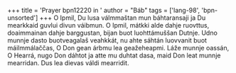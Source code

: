 +++
title = 'Prayer bpn12220 in '
author = "Báb"
tags = ['lang-98', 'bpn-unsorted']
+++
O Ipmil, Du lusa válmmaštan mun báhtaransaji ja Du mearkkaid guvlui divun váibmun. O Ipmil, mátkki alde dahje ruovttus, doaimmainan dahje barggustan, bijan buot luohttámuššan Dutnje. Udno munnje dasto buotveagalaš veahkkát, nu ahte sáhtán luovvanit buot máilmmálaččas, O Don gean árbmu lea geažeheapmi. Láže munnje oassán, O Hearrá, nugo Don dáhtot ja atte mu duhtat dasa, maid Don leat munnje mearridan. Dus lea dievas váldi mearridit.

